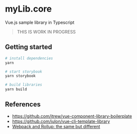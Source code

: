 # myLib.core

Vue.js sample library in Typescript

> THIS IS WORK IN PROGRESS

## Getting started

```bash
# install dependencies
yarn

# start storybook
yarn storybook

# build libraries
yarn build
```

## References

* https://github.com/itrew/vue-component-library-boilerplate
* https://github.com/julon/vue-cli-template-library
* [Webpack and Rollup: the same but different](https://medium.com/webpack/webpack-and-rollup-the-same-but-different-a41ad427058c)
